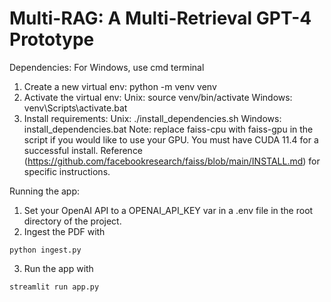 # Multi-RAG: A Multi-Retrieval GPT-4 Prototype

Dependencies:
For Windows, use cmd terminal
1. Create a new virtual env: python -m venv venv
2. Activate the virtual env: 
    Unix:    source venv/bin/activate
    Windows: venv\Scripts\activate.bat
3. Install requirements: 
    Unix:    ./install_dependencies.sh
    Windows: install_dependencies.bat
    Note: replace faiss-cpu with faiss-gpu in the script if you would like to use your GPU. You must have CUDA 11.4 for a successful install. Reference (https://github.com/facebookresearch/faiss/blob/main/INSTALL.md) for specific instructions.

Running the app:
1. Set your OpenAI API to a OPENAI_API_KEY var in a .env file in the root directory of the project.
2. Ingest the PDF with 
```
python ingest.py
```
3. Run the app with 
```
streamlit run app.py
```